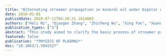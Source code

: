 ```yaml
---
title: "Alternating streamer propagation in mineral oil under bipolar oscillating impulse voltage"
date: 2018-01-01
publishDate: 2019-07-11T04:26:31.161400Z
authors: ["Heli Ni", "Qiaogen Zhang", "Zhicheng Wu", "Xing Fan", "Xuandong Liu"]
publication_types: ["2"]
abstract: "This study aimed to clarify the basic process of streamer propagation in mineral oil at bipolar oscillating impulse voltage. Shadow images and light signals of streamers showed that under bipolar oscillating impulse, positive and negative streamers propagated in an alternating manner: after polarity reversal, new streamers with opposite polarity were initiated and propagated first through the gaseous channels left behind by former streamers and then toward the ground electrode. The velocity of positive streamers was found nearly an order of magnitude higher than that of negative ones; thus, positive streamers are primarily responsible for the insulation failure of mineral oil. Negative streamers played the role of maintaining gaseous channels and facilitating positive streamers initiation due to their strong heat effect. High oscillation frequency and large damping factor decreased the durations and amplitudes of positive peaks, which restrained positive streamer propagation and further resulted in the increase in the breakdown voltage. Experiments on dielectric behavior of mineral oil were conducted to verify above inferences. Published by AIP Publishing."
featured: false
publication: "*PHYSICS OF PLASMAS*"
doi: "10.1063/1.5041527"
---
```


